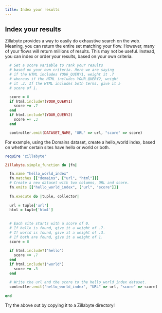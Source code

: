 ```yaml
---
title: Index your results
---
```

## Index your results

Zillabyte provides a way to easily do exhaustive search on the web. Meaning, you can return the entire set matching your flow. However, many of your flows will return millions of results. This may not be useful.  Instead, you can index or order your results, based on your own criteria. 

```ruby
  # Set a score variable to rank your results 
  # based on your own criteria. Here we are saying
  # if the HTML includes YOUR_QUERY1, weight it .7
  # whereas if the HTML includes YOUR_QUERY2, weight
  # it .3. If the HTML includes both terms, give it a 
  # score of 1. 

  score = 0
  if html.include?(YOUR_QUERY1)
    score += .7
  end
  if html.include?(YOUR_QUERY2)
    score += .3
  end

  controller.emit(DATASET_NAME, "URL" => url, "score" => score)
```

For example, using the Domains dataset, create a hello_world index, based on whether certain sites have hello or world or both.

```ruby
require 'zillabyte'

Zillabyte.simple_function do |fn| 

  fn.name "hello_world_index"
  fn.matches [["domains", ["url", "html"]]] 
  # Create a new dataset with two columns, URL and score. 
  fn.emits [["hello_world_index", ["url", "score"]]] 
  
  fn.execute do |tuple, collector| 
  
  url = tuple['url']
  html = tuple['html'] 
  
  
  # Each site starts with a score of 0. 
  # If hello is found, give it a weight of .7.
  # If world is found, give it a weight of .3.
  # If both are found, give it a weight of 1.
  score = 0
  
  if html.include?('hello')
    score += .7
  end 
  if html.include?('world')
    score += .3
  end 
  
  # Write the url and the score to the hello_world_index dataset.
  controller.emit("hello_world_index", "URL" => url, "score" => score)
  
end 
```

Try the above out by copying it to a Zillabyte directory!




[HTML5 Boilerplate]: http://html5boilerplate.com/
[SMACSS]: http://smacss.com/
